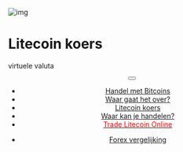 <div class="jumbotron" markdown="1">

![img]({{img-url}}litecoin.png)

# Litecoin koers

virtuele valuta


</div>
<header class="navbar navbar-static-top navbar-inverse navbar-sticky" id="top" role="banner">
  <div class="container">
    <div class="navbar-header">
      <button class="navbar-toggle collapsed" type="button" data-toggle="collapse" data-target=".navbar-collapse">
        <span class="icon-bar"></span>
        <span class="icon-bar"></span>
        <span class="icon-bar"></span>
      </button>
    </div>
    <nav class="navbar-collapse collapse" role="navigation" style="height: 1px;" id="scrollpsy">
      <ul class="nav navbar-nav">
        <li class="active">
          <a href="#top">Handel met Bitcoins</a>
        </li>
        <li>
          <a href="#section-1">Waar gaat het over?</a>
        </li>
        <li>
          <a href="#section-2">Litecoin koers</a>
        </li>
        <li>
          <a href="#section-3">Waar kan je handelen?</a>
        </li>
                        <li>
          <a href="http://blog.forexsrovnavac.cz/bitcoinen"><span style="color: red;">Trade Litecoin Online</span></a>
        </li>
      </ul>
      <ul class="nav navbar-nav navbar-right">
        <li>
          <a href="{{url}}">Forex <i class="fa fa-bar-chart-o"></i> vergelijking</a>
        </li>
      </ul>
    </nav>
  </div>
</header>